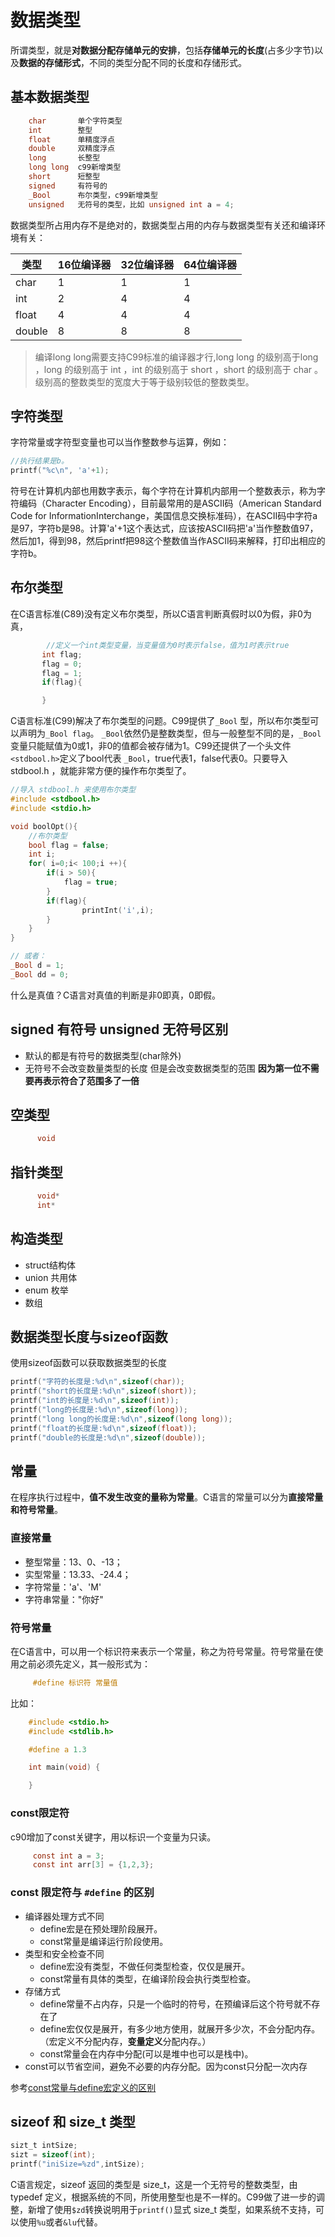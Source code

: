 # 数据类型

所谓类型，就是**对数据分配存储单元的安排**，包括**存储单元的长度**(占多少字节)以及**数据的存储形式**，不同的类型分配不同的长度和存储形式。

## 基本数据类型

```c
    char       单个字符类型
    int        整型
    float      单精度浮点
    double     双精度浮点
    long       长整型
    long long  c99新增类型
    short      短整型
    signed     有符号的
    _Bool      布尔类型，c99新增类型
    unsigned   无符号的类型，比如 unsigned int a = 4;
```

数据类型所占用内存不是绝对的，数据类型占用的内存与数据类型有关还和编译环境有关：

| 类型  | 16位编译器  | 32位编译器  | 64位编译器  |
| ------------ | ------------ | ------------ | ------------ |
| char  | 1  | 1  |  1 |
| int   | 2  |  4 |  4 |
| float  |  4 | 4  | 4  |
| double  | 8  | 8  |  8 |

>编译long long需要支持C99标准的编译器才行,long long 的级别高于long ，long 的级别高于 int ，int 的级别高于 short ，short 的级别高于 char 。级别高的整数类型的宽度大于等于级别较低的整数类型。

## 字符类型

字符常量或字符型变量也可以当作整数参与运算，例如：

```c
//执行结果是b。
printf("%c\n", 'a'+1);
```

符号在计算机内部也用数字表示，每个字符在计算机内部用一个整数表示，称为字符编码（Character Encoding），目前最常用的是ASCII码（American Standard Code for InformationInterchange，美国信息交换标准码），在ASCII码中字符a是97，字符b是98。计算'a'+1这个表达式，应该按ASCII码把'a'当作整数值97，然后加1，得到98，然后printf把98这个整数值当作ASCII码来解释，打印出相应的字符b。

## 布尔类型

在C语言标准(C89)没有定义布尔类型，所以C语言判断真假时以0为假，非0为真，

```c
        //定义一个int类型变量，当变量值为0时表示false，值为1时表示true
       int flag;
       flag = 0;
       flag = 1;
       if(flag){

       }
```

C语言标准(C99)解决了布尔类型的问题。C99提供了`_Bool` 型，所以布尔类型可以声明为`_Bool flag`。 `_Bool`依然仍是整数类型，但与一般整型不同的是，`_Bool`变量只能赋值为0或1，非0的值都会被存储为1。C99还提供了一个头文件`<stdbool.h>`定义了bool代表 `_Bool`，true代表1，false代表0。只要导入 stdbool.h ，就能非常方便的操作布尔类型了。

```c
//导入 stdbool.h 来使用布尔类型
#include <stdbool.h>
#include <stdio.h>

void boolOpt(){
    //布尔类型
    bool flag = false;
    int i;
    for( i=0;i< 100;i ++){
        if(i > 50){
            flag = true;
        }
        if(flag){
                printInt('i',i);
        }
    }
}

// 或者：
_Bool d = 1;
_Bool dd = 0;
```

什么是真值？C语言对真值的判断是非0即真，0即假。

## signed 有符号 unsigned 无符号区别

- 默认的都是有符号的数据类型(char除外)
- 无符号不会改变数量类型的长度 但是会改变数据类型的范围 **因为第一位不需要再表示符合了范围多了一倍**

## 空类型

```c
      void
```

## 指针类型

```c
      void*
      int*
```

## 构造类型

- struct结构体
- union 共用体
- enum 枚举
- 数组

## 数据类型长度与sizeof函数

使用sizeof函数可以获取数据类型的长度

```c
printf("字符的长度是:%d\n",sizeof(char));
printf("short的长度是:%d\n",sizeof(short));
printf("int的长度是:%d\n",sizeof(int));
printf("long的长度是:%d\n",sizeof(long));
printf("long long的长度是:%d\n",sizeof(long long));
printf("float的长度是:%d\n",sizeof(float));
printf("double的长度是:%d\n",sizeof(double));
```

## 常量

在程序执行过程中，**值不发生改变的量称为常量**。C语言的常量可以分为**直接常量和符号常量**。

### 直接常量

- 整型常量：13、0、-13；
- 实型常量：13.33、-24.4；
- 字符常量：'a'、'M'
- 字符串常量："你好"

### 符号常量

在C语言中，可以用一个标识符来表示一个常量，称之为符号常量。符号常量在使用之前必须先定义，其一般形式为：

```c
     #define 标识符 常量值
```

比如：

```c
    #include <stdio.h>
    #include <stdlib.h>

    #define a 1.3

    int main(void) {

    }
```

### const限定符

c90增加了const关键字，用以标识一个变量为只读。

```c
     const int a = 3;
     const int arr[3] = {1,2,3};
```

### const 限定符与 `#define` 的区别

- 编译器处理方式不同
  - define宏是在预处理阶段展开。
  - const常量是编译运行阶段使用。
- 类型和安全检查不同
  - define宏没有类型，不做任何类型检查，仅仅是展开。
  - const常量有具体的类型，在编译阶段会执行类型检查。
- 存储方式
  - define常量不占内存，只是一个临时的符号，在预编译后这个符号就不存在了
  - define宏仅仅是展开，有多少地方使用，就展开多少次，不会分配内存。（宏定义不分配内存，**变量定义**分配内存。）
  - const常量会在内存中分配(可以是堆中也可以是栈中)。
- const可以节省空间，避免不必要的内存分配。因为const只分配一次内存

参考[const常量与define宏定义的区别](http://blog.csdn.net/love_gaohz/article/details/7567856)

## sizeof 和 size_t 类型

```c
sizt_t intSize;
sizt = sizeof(int);
printf("iniSize=%zd",intSize);
```

C语言规定，sizeof 返回的类型是 size_t，这是一个无符号的整数类型，由 typedef 定义，根据系统的不同，所使用整型也是不一样的。C99做了进一步的调整，新增了使用`$zd`转换说明用于`printf()`显式 size_t 类型，如果系统不支持，可以使用`%u`或者`&lu`代替。